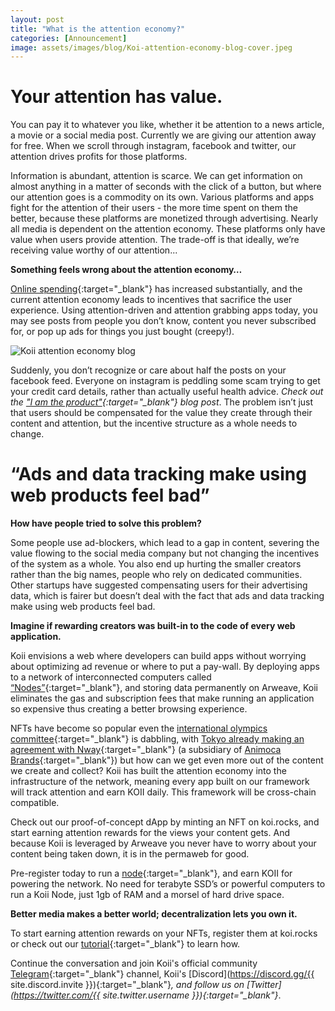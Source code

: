 ```yaml
---
layout: post
title: "What is the attention economy?"
categories: [Announcement]
image: assets/images/blog/Koi-attention-economy-blog-cover.jpeg
---
```


# Your attention has value.

You can pay it to whatever you like, whether it be attention to a news article, a movie or a social media post. Currently we are giving our attention away for free. When we scroll through instagram, facebook and twitter, our attention drives profits for those platforms.

Information is abundant, attention is scarce. We can get information on almost anything in a matter of seconds with the click of a button, but where our attention goes is a commodity on its own. Various platforms and apps fight for the attention of their users - the more time spent on them the better, because these platforms are monetized through advertising. Nearly all media is dependent on the attention economy. These platforms only have value when users provide attention. The trade-off is that ideally, we’re receiving value worthy of our attention...

**Something feels wrong about the attention economy…**

[Online spending](https://www.paymentsdive.com/news/consumer-spending-changes-likely-to-stick-visa-says/601277/){:target="\_blank"} has increased substantially, and the current attention economy leads to incentives that sacrifice the user experience. Using attention-driven and attention grabbing apps today, you may see posts from people you don’t know, content you never subscribed for, or pop up ads for things you just bought (creepy!).

![Koii attention economy blog](/assets/images/blog/Attention-economy-koi-blog.jpeg)

Suddenly, you don’t recognize or care about half the posts on your facebook feed. Everyone on instagram is peddling some scam trying to get your credit card details, rather than actually useful health advice. _Check out the ["I am the product"](/I-Am-The-Product/){:target="\_blank"} blog post_. The problem isn’t just that users should be compensated for the value they create through their content and attention, but the incentive structure as a whole needs to change.

# “Ads and data tracking make using web products feel bad”

**How have people tried to solve this problem?**

Some people use ad-blockers, which lead to a gap in content, severing the value flowing to the social media company but not changing the incentives of the system as a whole. You also end up hurting the smaller creators rather than the big names, people who rely on dedicated communities. Other startups have suggested compensating users for their advertising data, which is fairer but doesn’t deal with the fact that ads and data tracking make using web products feel bad.

**Imagine if rewarding creators was built-in to the code of every web application.**

Koii envisions a web where developers can build apps without worrying about optimizing ad revenue or where to put a pay-wall. By deploying apps to a network of interconnected computers called [“Nodes”](https://docs.google.com/forms/d/e/1FAIpQLSduDTdxD3dDOvcbIcKlG7JWOsnDFVZFdLy0J38q_OOzUC3okA/viewform){:target="\_blank"}, and storing data permanently on Arweave, Koii eliminates the gas and subscription fees that make running an application so expensive thus creating a better browsing experience.

NFTs have become so popular even the [international olympics committee](https://coingape.com/international-olympics-committee-dabbles-into-sports-nft-looking-at-strong-demand/){:target="\_blank"} is dabbling, with [Tokyo already making an agreement with Nway](https://en.cryptonomist.ch/2021/06/04/nfts-come-to-tokyo-olympics-2021/){:target="\_blank"} (a subsidiary of [Animoca Brands](https://www.animocabrands.com/){:target="\_blank"}) but how can we get even more out of the content we create and collect? Koii has built the attention economy into the infrastructure of the network, meaning every app built on our framework will track attention and earn KOII daily. This framework will be cross-chain compatible.

Check out our proof-of-concept dApp by minting an NFT on koi.rocks, and start earning attention rewards for the views your content gets. And because Koii is leveraged by Arweave you never have to worry about your content being taken down, it is in the permaweb for good.

Pre-register today to run a [node](https://docs.google.com/forms/d/e/1FAIpQLSduDTdxD3dDOvcbIcKlG7JWOsnDFVZFdLy0J38q_OOzUC3okA/viewform){:target="\_blank"}, and earn KOII for powering the network. No need for terabyte SSD’s or powerful computers to run a Koii Node, just 1gb of RAM and a morsel of hard drive space.

**Better media makes a better world; decentralization lets you own it.**

To start earning attention rewards on your NFTs, register them at koi.rocks or check out our [tutorial](/Simplified-Finnie-Installation-Guide/){:target="\_blank"} to learn how.

Continue the conversation and join Koii's official community [Telegram](https://t.me/joinchat/OEHs_8T9-8ZhZmU5){:target="\_blank"} channel, Koii's [Discord](https://discord.gg/{{ site.discord.invite }}){:target="\_blank"}_, and follow us on [Twitter](https://twitter.com/{{ site.twitter.username }}){:target="\_blank"}_.
